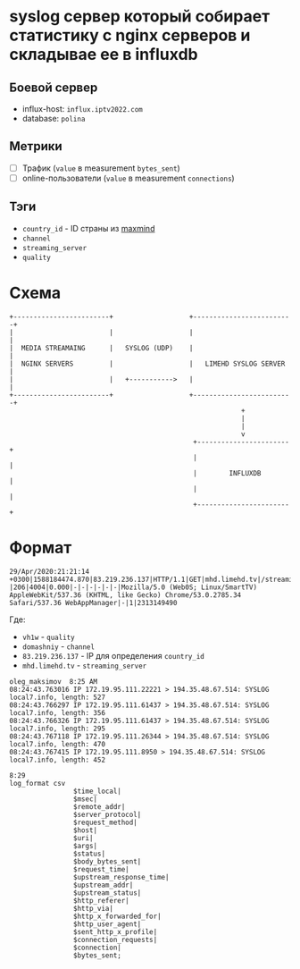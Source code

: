 # syslog сервер который собирает статистику с nginx серверов и складывае ее в influxdb

## Боевой сервер

* influx-host: `influx.iptv2022.com`
* database: `polina`

## Метрики

* [ ] Трафик (`value` в measurement `bytes_sent`)
* [ ] online-пользователи (`value` в measurement `connections`)

## Тэги

* `country_id` - ID страны из [maxmind](https://dev.maxmind.com/geoip/legacy/codes/iso3166/)
* `channel`
* `streaming_server`
* `quality`

# Схема

```
+------------------------+                   +-------------------------+
|                        |                   |                         |
|  MEDIA STREAMAING      |   SYSLOG (UDP)    |                         |
|  NGINX SERVERS         |                   |   LIMEHD SYSLOG SERVER  |
|                        |   +----------->   |                         |
+------------------------+                   +-------------------------+
                                                          +
                                                          |
                                                          |
                                                          v
                                              +-----------------------+
                                              |                       |
                                              |        INFLUXDB       |
                                              |                       |
                                              +-----------------------+
```


# Формат

```
29/Apr/2020:21:21:14 +0300|1588184474.870|83.219.236.137|HTTP/1.1|GET|mhd.limehd.tv|/streaming/domashniy/324/vh1w/playlist.m3u8|-|206|4004|0.000|-|-|-|-|-|-|Mozilla/5.0 (Web0S; Linux/SmartTV) AppleWebKit/537.36 (KHTML, like Gecko) Chrome/53.0.2785.34 Safari/537.36 WebAppManager|-|1|2313149490
```

Где:

* `vh1w` - `quality`
* `domashniy` - `channel`
* `83.219.236.137` - IP для определения `country_id`
* `mhd.limehd.tv` - `streaming_server`

```
oleg_maksimov  8:25 AM
08:24:43.763016 IP 172.19.95.111.22221 > 194.35.48.67.514: SYSLOG local7.info, length: 527
08:24:43.766297 IP 172.19.95.111.61437 > 194.35.48.67.514: SYSLOG local7.info, length: 356
08:24:43.766326 IP 172.19.95.111.61437 > 194.35.48.67.514: SYSLOG local7.info, length: 295
08:24:43.767118 IP 172.19.95.111.26344 > 194.35.48.67.514: SYSLOG local7.info, length: 470
08:24:43.767415 IP 172.19.95.111.8950 > 194.35.48.67.514: SYSLOG local7.info, length: 452

8:29
log_format csv
                $time_local|
                $msec|
                $remote_addr|
                $server_protocol|
                $request_method|
                $host|
                $uri|
                $args|
                $status|
                $body_bytes_sent|
                $request_time|
                $upstream_response_time|
                $upstream_addr|
                $upstream_status|
                $http_referer|
                $http_via|
                $http_x_forwarded_for|
                $http_user_agent|
                $sent_http_x_profile|
                $connection_requests|
                $connection|
                $bytes_sent;
```
